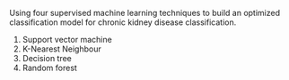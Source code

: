 Using four supervised machine learning techniques to build an optimized classification model for chronic kidney disease classification.
1. Support vector machine
2. K-Nearest Neighbour
3. Decision tree
4. Random forest

